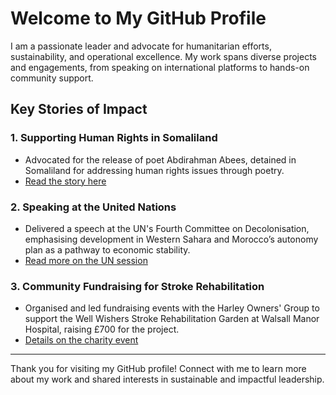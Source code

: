 
# Welcome to My GitHub Profile

I am a passionate leader and advocate for humanitarian efforts, sustainability, and operational excellence. My work spans diverse projects and engagements, from speaking on international platforms to hands-on community support.

## Key Stories of Impact

### 1. Supporting Human Rights in Somaliland
   - Advocated for the release of poet Abdirahman Abees, detained in Somaliland for addressing human rights issues through poetry.
   - [Read the story here](https://www.expressandstar.com/news/uk-news/2019/02/02/controversial-poet-freed-after-bill-steps-in/)

### 2. Speaking at the United Nations
   - Delivered a speech at the UN's Fourth Committee on Decolonisation, emphasising development in Western Sahara and Morocco’s autonomy plan as a pathway to economic stability.
   - [Read more on the UN session](https://viribusnews.com/un-fourth-committee-on-decolonization/)

### 3. Community Fundraising for Stroke Rehabilitation
   - Organised and led fundraising events with the Harley Owners' Group to support the Well Wishers Stroke Rehabilitation Garden at Walsall Manor Hospital, raising £700 for the project.
   - [Details on the charity event](https://www.walsallhealthcare.nhs.uk/news/2022/11/30/hopelessly-devoted-to-harley-fundraisers/)

---

Thank you for visiting my GitHub profile! Connect with me to learn more about my work and shared interests in sustainable and impactful leadership.
